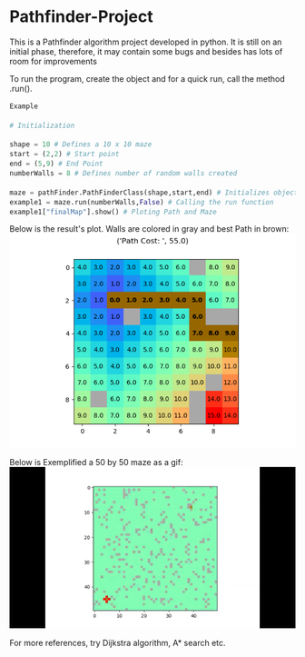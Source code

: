 # Pathfinder-Project

This is a Pathfinder algorithm project developed in python. It is still on an initial phase, therefore, it may contain some bugs and besides has lots of room for improvements

To run the program, create the object and for a quick run, call the method .run(). 


```python
Example

# Initialization

shape = 10 # Defines a 10 x 10 maze 
start = (2,2) # Start point
end = (5,9) # End Point
numberWalls = 8 # Defines number of random walls created

maze = pathFinder.PathFinderClass(shape,start,end) # Initializes object
example1 = maze.run(numberWalls,False) # Calling the run function
example1["finalMap"].show() # Ploting Path and Maze
```
Below is the result's plot. Walls are colored in gray and best Path in brown:
![](Figure/Example1.png)


Below is Exemplified a 50 by 50 maze as a gif:
![](Figure/Example.gif)

For more references, try Dijkstra algorithm, A* search etc.
